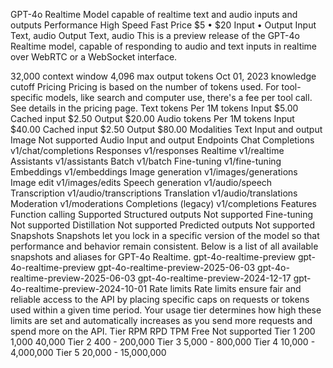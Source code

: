 GPT-4o Realtime
Model capable of realtime text and audio inputs and outputs
Performance
High
Speed
Fast
Price
$5 • $20
Input • Output
Input
Text, audio
Output
Text, audio
This is a preview release of the GPT-4o Realtime model, capable of responding to audio and text inputs in realtime over WebRTC or a WebSocket interface.

32,000 context window
4,096 max output tokens
Oct 01, 2023 knowledge cutoff
Pricing
Pricing is based on the number of tokens used. For tool-specific models, like search and computer use, there's a fee per tool call. See details in the pricing page.
Text tokens
Per 1M tokens
Input
$5.00
Cached input
$2.50
Output
$20.00
Audio tokens
Per 1M tokens
Input
$40.00
Cached input
$2.50
Output
$80.00
Modalities
Text
Input and output
Image
Not supported
Audio
Input and output
Endpoints
Chat Completions
v1/chat/completions
Responses
v1/responses
Realtime
v1/realtime
Assistants
v1/assistants
Batch
v1/batch
Fine-tuning
v1/fine-tuning
Embeddings
v1/embeddings
Image generation
v1/images/generations
Image edit
v1/images/edits
Speech generation
v1/audio/speech
Transcription
v1/audio/transcriptions
Translation
v1/audio/translations
Moderation
v1/moderations
Completions (legacy)
v1/completions
Features
Function calling
Supported
Structured outputs
Not supported
Fine-tuning
Not supported
Distillation
Not supported
Predicted outputs
Not supported
Snapshots
Snapshots let you lock in a specific version of the model so that performance and behavior remain consistent. Below is a list of all available snapshots and aliases for GPT-4o Realtime.
gpt-4o-realtime-preview
gpt-4o-realtime-preview
gpt-4o-realtime-preview-2025-06-03
gpt-4o-realtime-preview-2025-06-03
gpt-4o-realtime-preview-2024-12-17
gpt-4o-realtime-preview-2024-10-01
Rate limits
Rate limits ensure fair and reliable access to the API by placing specific caps on requests or tokens used within a given time period. Your usage tier determines how high these limits are set and automatically increases as you send more requests and spend more on the API.
Tier	RPM	RPD	TPM
Free	Not supported
Tier 1	200	1,000	40,000
Tier 2	400	-	200,000
Tier 3	5,000	-	800,000
Tier 4	10,000	-	4,000,000
Tier 5	20,000	-	15,000,000
